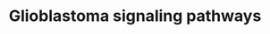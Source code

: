 ---
annotations:
- id: PW:0000718
  parent: regulatory pathway
  type: Pathway Ontology
  value: p53 signaling pathway
- id: PW:0000170
  parent: signaling pathway
  type: Pathway Ontology
  value: epidermal growth factor/neuregulin signaling pathway
- id: PW:0000840
  parent: signaling pathway
  type: Pathway Ontology
  value: protein kinase C (PKC) signaling pathway
- id: PW:0000965
  parent: signaling pathway
  type: Pathway Ontology
  value: phosphatidylinositol 3-kinase class II signaling pathway
- id: PW:0000102
  parent: signaling pathway
  type: Pathway Ontology
  value: the extracellular signal-regulated Raf/Mek/Erk signaling pathway
- id: PW:0000387
  parent: signaling pathway
  type: Pathway Ontology
  value: Arf family mediated signaling pathway
- id: PW:0000328
  parent: signaling pathway
  type: Pathway Ontology
  value: fibroblast growth factor signaling pathway
- id: DOID:3068
  parent: disease of cellular proliferation
  type: Disease Ontology
  value: glioblastoma
- id: PW:0000711
  parent: disease pathway
  type: Pathway Ontology
  value: glioma pathway
- id: DOID:1319
  parent: disease of cellular proliferation
  type: Disease Ontology
  value: brain cancer
- id: CL:0000030
  parent: native cell
  type: Cell Type Ontology
  value: glioblast
- id: PW:0000963
  parent: signaling pathway
  type: Pathway Ontology
  value: phosphatidylinositol 3-kinase class I signaling pathway
- id: DOID:162
  parent: disease of cellular proliferation
  type: Disease Ontology
  value: cancer
authors:
- Mkutmon
- MaintBot
- Fehrhart
- Eweitz
description: 'The most frequently altered genes in glioblastoma. This pathway originally
  accompanied the 2008 Nature publication on the comprehensive genomic characterization
  of human glioblastoma genes and core pathways by TCGA, The Cancer Genome Atlas (see
  Bibliography).  Assembled from  literature and public pathway database resources,
  this representation can easily be kept up-to-date at WikiPathways.org.  Sources:
  [http://cbio.mskcc.org/cancergenomics/gbm/pathways/GBM_pathway_20080708.pdf cBio
  Cancer Genomics Portal]'
last-edited: 2021-05-09
organisms:
- Bos taurus
redirect_from:
- /index.php/Pathway:WP3266
- /instance/WP3266
revision: null
schema-jsonld:
- '@context': https://schema.org/
  '@id': https://wikipathways.github.io/pathways/WP3266.html
  '@type': Dataset
  creator:
    '@type': Organization
    name: WikiPathways
  description: 'The most frequently altered genes in glioblastoma. This pathway originally
    accompanied the 2008 Nature publication on the comprehensive genomic characterization
    of human glioblastoma genes and core pathways by TCGA, The Cancer Genome Atlas
    (see Bibliography).  Assembled from  literature and public pathway database resources,
    this representation can easily be kept up-to-date at WikiPathways.org.  Sources:
    [http://cbio.mskcc.org/cancergenomics/gbm/pathways/GBM_pathway_20080708.pdf cBio
    Cancer Genomics Portal]'
  keywords:
  - AKT1
  - AKT2
  - AKT3
  - ARAF
  - ATM
  - Apoptosis
  - BRAF
  - BRCA1
  - BRCA2
  - C-MET
  - CBL
  - CCND1
  - CCND2
  - CCNE1
  - CDK2
  - CDK4
  - CDK6
  - CDKN1A
  - CDKN1B
  - CDKN2A
  - CDKN2B
  - CDKN2C
  - Cell Cycle Progression
  - Cell Migration
  - Cell Survival
  - DNA Repair
  - E2F1
  - EGFR
  - EP300
  - ERBB2
  - ERBB3
  - ERRFI1
  - FGFR1
  - FGFR2
  - FOXO1
  - FOXO3
  - FOXO4
  - G1/S Progression
  - G2/M Arrest
  - GAB1
  - GRB2
  - HRAS
  - IGF1R
  - IRS1
  - KRAS
  - LPA
  - MAP2K1
  - MAP2K2
  - MAP2K3
  - MAP2K4
  - MAP2K5
  - MAP2K6
  - MAP2K7
  - MAPK1
  - MAPK3
  - MDM2
  - MDM4
  - MSH6
  - NF1
  - NRAS
  - PDGFRA
  - PDGFRB
  - PDPK1
  - PI(3)P
  - PIK3C2A
  - PIK3C2B
  - PIK3C2G
  - PIK3CA
  - PIK3CB
  - PIK3CD
  - PIK3CG
  - PIK3R1
  - PIK3R2
  - PIP3
  - PLCG1
  - PLCG2
  - PRKCA
  - PRKCB
  - PRKCD
  - PRKCG
  - PRKCH
  - PRKCI
  - PRKCQ
  - PRKCZ
  - PTEN
  - RAF1
  - RB1
  - SPRY2
  - SRC
  - TP53
  - TSC1
  - TSC2
  - bta-mir-21
  license: CC0
  name: Glioblastoma signaling pathways
seo: CreativeWork
title: Glioblastoma signaling pathways
wpid: WP3266
---